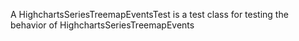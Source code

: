 A HighchartsSeriesTreemapEventsTest is a test class for testing the behavior of HighchartsSeriesTreemapEvents